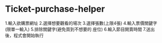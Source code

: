 # Ticket-purchase-helper

1.輸入欲購票網址
2.選擇想要觀看的場次
3.選擇張數(上限4張)
4.輸入票價關鍵字 (限單一輸入)
5.排除關鍵字(避免買到不想要的
座位)
6.輸入節目開賣時間
7.送出後，程式會開始執行
